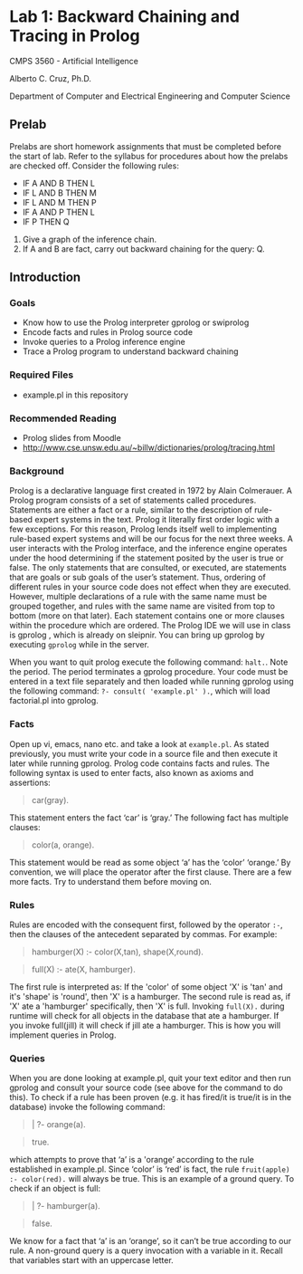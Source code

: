 # Lab 1: Backward Chaining and Tracing in Prolog

CMPS 3560 - Artificial Intelligence

Alberto C. Cruz, Ph.D.

Department of Computer and Electrical Engineering and Computer Science

## Prelab

Prelabs are short homework assignments that must be completed before the start of lab. Refer to the syllabus for procedures about how the prelabs are checked off. Consider the following rules:

* IF A AND B THEN L
* IF L AND B THEN M
* IF L AND M THEN P
* IF A AND P THEN L
* IF P THEN Q

1. Give a graph of the inference chain.
1. If A and B are fact, carry out backward chaining for the query: Q.

## Introduction

### Goals

* Know how to use the Prolog interpreter gprolog or swiprolog
*	Encode facts and rules in Prolog source code
*	Invoke queries to a Prolog inference engine
*	Trace a Prolog program to understand backward chaining

### Required Files

* example.pl in this repository

### Recommended Reading

* Prolog slides from Moodle
* http://www.cse.unsw.edu.au/~billw/dictionaries/prolog/tracing.html 

### Background

Prolog is a declarative language first created in 1972 by Alain Colmerauer. A Prolog program consists of a set of statements called procedures. Statements are either a fact or a rule, similar to the description of rule-based expert systems in the text. Prolog it literally first order logic with a few exceptions. For this reason, Prolog lends itself well to implementing rule-based expert systems and will be our focus for the next three weeks. A user interacts with the Prolog interface, and the inference engine operates under the hood determining if the statement posited by the user is true or false. The only statements that are consulted, or executed, are statements that are goals or sub goals of the user’s statement. Thus, ordering of different rules in your source code does not effect when they are executed. However, multiple declarations of a rule with the same name must be grouped together, and rules with the same name are visited from top to bottom (more on that later). Each statement contains one or more clauses within the procedure which are ordered. The Prolog IDE we will use in class is gprolog , which is already on sleipnir. You can bring up gprolog by executing `gprolog` while in the server.

When you want to quit prolog execute the following command: `halt.`. Note the period. The period terminates a gprolog procedure. Your code must be entered in a text file separately and then loaded while running gprolog using the following command: `?- consult( 'example.pl' ).`, which will load factorial.pl into gprolog.

### Facts

Open up vi, emacs, nano etc. and take a look at `example.pl`. As stated previously, you must write your code in a source file and then execute it later while running gprolog. Prolog code contains facts and rules. The following syntax is used to enter facts, also known as axioms and assertions:

> car(gray).

This statement enters the fact ‘car’ is ‘gray.’ The following fact has multiple clauses: 

> color(a, orange).

This statement would be read as some object ‘a’ has the ‘color’ ‘orange.’ By convention, we will place the operator after the first clause. There are a few more facts. Try to understand them before moving on.

### Rules

Rules are encoded with the consequent first, followed by the operator `:-`, then the clauses of the antecedent separated by commas. For example:

> hamburger(X) :- color(X,tan), shape(X,round).

> full(X) :- ate(X, hamburger).
  
The first rule is interpreted as: If the 'color' of some object 'X' is 'tan' and it's 'shape' is 'round', then 'X' is a hamburger. The second rule is read as, if 'X' ate a 'hamburger' specifically, then 'X' is full. Invoking `full(X).` during runtime will check for all objects in the database that ate a hamburger. If you invoke full(jill) it will check if jill ate a hamburger. This is how you will implement queries in Prolog.

### Queries

When you are done looking at example.pl, quit your text editor and then run gprolog and consult your source code (see above for the command to do this). To check if a rule has been proven (e.g. it has fired/it is true/it is in the database) invoke the following command:

> | ?- orange(a).

> true.

which attempts to prove that ‘a’ is a 'orange’ according to the rule established in example.pl. Since ‘color’ is ‘red’ is fact, the rule `fruit(apple) :- color(red).` will always be true. This is an example of a ground query. To check if an object is full: 

> | ?- hamburger(a).

> false.

We know for a fact that ‘a’ is an ‘orange’, so it can’t be true according to our rule. A non-ground query is a query invocation with a variable in it. Recall that variables start with an uppercase letter. 
